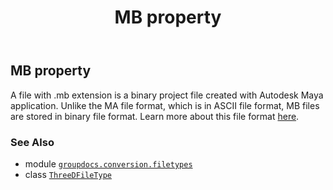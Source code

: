 ﻿---
title: MB property
second_title: GroupDocs.Conversion for Python via .NET API References
description: 
type: docs
weight: 170
url: /python-net/groupdocs.conversion.filetypes/threedfiletype/mb/
is_root: false
---

## MB property


A file with .mb extension is a binary project file created with Autodesk Maya application. Unlike the MA file format, which is in ASCII file format, MB files are stored in binary file format.
Learn more about this file format [here](https://docs.fileformat.com/3d/mb).

### See Also
* module [`groupdocs.conversion.filetypes`](../../)
* class [`ThreeDFileType`](/conversion/python-net/groupdocs.conversion.filetypes/threedfiletype)
